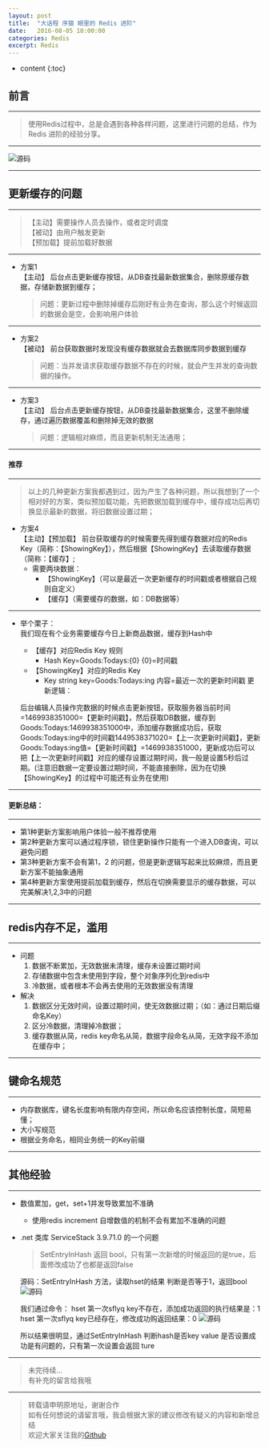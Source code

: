 ```yaml
---
layout: post
title:  "大话程 序猿 眼里的 Redis 进阶"
date:   2016-08-05 10:00:00
categories: Redis
excerpt: Redis
---
```


* content
{:toc} 


## 前言

---

> 使用Redis过程中，总是会遇到各种各样问题，这里进行问题的总结，作为Redis 进阶的经验分享。

---

![源码](http://demo.thankbabe.com/blog/images/r_bz.jpg) 

---

## 更新缓存的问题

---

> 【主动】需要操作人员去操作，或者定时调度   
> 【被动】由用户触发更新    
> 【预加载】提前加载好数据

---

* 方案1  
    【主动】 后台点击更新缓存按钮，从DB查找最新数据集合，删除原缓存数据，存储新数据到缓存；   
    > 问题：更新过程中删除掉缓存后刚好有业务在查询，那么这个时候返回的数据会是空，会影响用户体验

---

* 方案2    
    【被动】 前台获取数据时发现没有缓存数据就会去数据库同步数据到缓存     
    > 问题：当并发请求获取缓存数据不存在的时候，就会产生并发的查询数据的操作。

---

* 方案3   
    【主动】 后台点击更新缓存按钮，从DB查找最新数据集合，这里不删除缓存，通过遍历数据覆盖和删除掉无效的数据   
    > 问题：逻辑相对麻烦，而且更新机制无法通用；
    
---

#### 推荐

---

> 以上的几种更新方案我都遇到过，因为产生了各种问题，所以我想到了一个相对好的方案，类似预加载功能，先把数据加载到缓存中，缓存成功后再切换显示最新的数据，将旧数据设置过期；   

* 方案4  
    【主动】【预加载】 前台获取缓存的时候需要先得到缓存数据对应的Redis Key（简称：【ShowingKey】），然后根据【ShowingKey】去读取缓存数据（简称：【缓存】;
    * 需要两块数据：
        * 【ShowingKey】（可以是最近一次更新缓存的时间戳或者根据自己规则自定义）
        * 【缓存】（需要缓存的数据，如：DB数据等）
      
---  

* 举个栗子：        
    我们现在有个业务需要缓存今日上新商品数据，缓存到Hash中   
    * 【缓存】对应Redis Key 规则
        * Hash Key=Goods:Todays:{0}  {0}=时间戳
    * 【ShowingKey】对应的Redis Key  
        * Key string key=Goods:Todays:ing  内容=最近一次的更新时间戳
    更新逻辑：  
    
    后台编辑人员操作完数据的时候点击更新按钮，获取服务器当前时间=1469938351000=【更新时间戳】，然后获取DB数据，缓存到Goods:Todays:1469938351000中，添加缓存数据成功后，获取Goods:Todays:ing中的时间戳1449538371020=【上一次更新时间戳】，更新Goods:Todays:ing值=【更新时间戳】=1469938351000，更新成功后可以把【上一次更新时间戳】对应的缓存设置过期时间，我一般是设置5秒后过期。(注意旧数据一定要设置过期时间，不能直接删除，因为在切换【ShowingKey】的过程中可能还有业务在使用)
    
---

#### 更新总结：

---

* 第1种更新方案影响用户体验一般不推荐使用
* 第2种更新方案可以通过程序锁，锁住更新操作只能有一个进入DB查询，可以避免问题
* 第3种更新方案不会有第1，2 的问题，但是更新逻辑写起来比较麻烦，而且更新方案不能抽象通用
* 第4种更新方案使用提前加载到缓存，然后在切换需要显示的缓存数据，可以完美解决1,2,3中的问题
 
---
 
## redis内存不足，滥用

---

* 问题
    1. 数据不断累加，无效数据未清理，缓存未设置过期时间  
    2. 存储数据中包含未使用到字段，整个对象序列化到redis中
    3. 冷数据，或者根本不会再去使用的无效数据没有清理
* 解决
    1. 数据区分无效时间，设置过期时间，使无效数据过期；（如：通过日期后缀命名Key）
    2. 区分冷数据，清理掉冷数据；
    3. 缓存数据从简，redis key命名从简，数据字段命名从简，无效字段不添加在缓存中；

---

## 键命名规范

---

* 内存数据库，键名长度影响有限内存空间，所以命名应该控制长度，简短易懂；
* 大小写规范
* 根据业务命名，相同业务统一的Key前缀

---

## 其他经验

---

* 数值累加，get，set+1并发导致累加不准确
    * 使用redis increment  自增数值的机制不会有累加不准确的问题
* .net 类库 ServiceStack 3.9.71.0 的一个问题 
    > SetEntryInHash 返回 bool，只有第一次新增的时候返回的是true，后面修改成功了也都是返回false

    源码：SetEntryInHash 方法，读取hset的结果 判断是否等于1，返回bool
    ![源码](http://demo.thankbabe.com/blog/images/r2.png)  
    
    我们通过命令：
        hset 第一次sflyq  key不存在，添加成功返回的执行结果是：1
        hset 第一次sflyq  key已经存在，修改成功购返回结果：0
    ![源码](http://demo.thankbabe.com/blog/images/r1.png)
    
    所以结果很明显，通过SetEntryInHash  判断hash是否key value 是否设置成功是有问题的，只有第一次设置会返回 ture

---

> 未完待续...  
> 有补充的留言给我哦

---

> 转载请申明原地址，谢谢合作   
> 如有任何想说的请留言哦，我会根据大家的建议修改有疑义的内容和新增总结    
> 欢迎大家关注我的[Github](https://github.com/SFLAQiu)   

